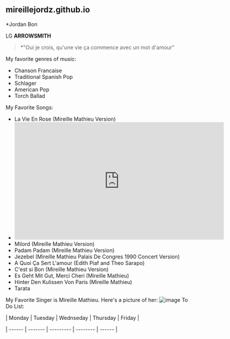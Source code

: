 ## mireillejordz.github.io
*Jordan Bon

LG **ARROWSMITH**
>*"Oui je crois, qu'une vie ça commence avec un mot d'amour"

My favorite genres of music:
- Chanson Francaise
- Traditional Spanish Pop
- Schlager 
- American Pop
- Torch Ballad

My Favorite Songs:

- La Vie En Rose (Mireille Mathieu Version)
-  <iframe width="560" height="315" src="https://www.youtube.com/embed/IHZuKSJZACg" title="YouTube video player" frameborder="0" allow="accelerometer; autoplay; clipboard-write; encrypted-media; gyroscope; picture-in-picture; web-share" allowfullscreen></iframe>
- Milord (Mireille Mathieu Version)
- Padam Padam (Mireille Mathieu Version)
- Jezebel (Mireille Mathieu Palais De Congres 1990 Concert Version)
- A Quoi Ça Sert L'amour (Edith Piaf and Theo Sarapo)
- C'est si Bon (Mireille Mathieu Version)
- Es Geht Mit Gut, Merci Cheri (Mireille Mathieu)
- Hinter Den Kulissen Von Paris (Mireille Mathieu)
- Tarata






My Favorite Singer is Mireille Mathieu.
Here's a picture of her:
![image](https://user-images.githubusercontent.com/122245125/211964766-4f199e1e-d14c-4c16-b6e9-967b7ea6d57a.png)
To Do List:

| Monday | Tuesday | Wednseday | Thursday | Friday |

| ------ | ------- | --------- | -------- | ------ |
